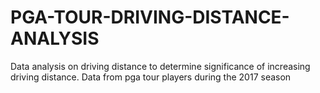 # PGA-TOUR-DRIVING-DISTANCE-ANALYSIS
Data analysis on driving distance to determine significance of increasing driving distance. Data from pga tour players during the 2017 season
